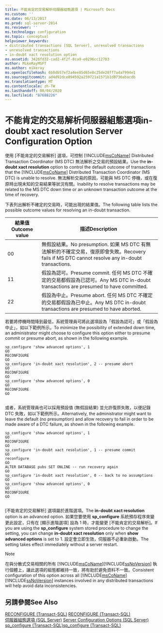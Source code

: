 ```yaml
---
title: 不能肯定的交易解析伺服器組態選項 | Microsoft Docs
ms.custom: ''
ms.date: 06/13/2017
ms.prod: sql-server-2014
ms.reviewer: ''
ms.technology: configuration
ms.topic: conceptual
helpviewer_keywords:
- distributed transactions [SQL Server], unresolved transactions
- unresolved transactions
- in-doubt xact resolution option
ms.assetid: 3426fd32-cad2-4f2f-8ca9-e0296cc12703
author: MikeRayMSFT
ms.author: mikeray
ms.openlocfilehash: 6b8db57ef2a4ee85d65e8c25de28ff7ada7994e1
ms.sourcegitcommit: ad4d92dce894592a259721a1571b1d8736abacdb
ms.translationtype: MT
ms.contentlocale: zh-TW
ms.lasthandoff: 08/04/2020
ms.locfileid: "87688226"
---
```

# <a name="in-doubt-xact-resolution-server-configuration-option"></a><span data-ttu-id="dc8f8-102">不能肯定的交易解析伺服器組態選項</span><span class="sxs-lookup"><span data-stu-id="dc8f8-102">in-doubt xact resolution Server Configuration Option</span></span>
  <span data-ttu-id="dc8f8-103">使用 [不能肯定的交易解析] 選項，可控制 [!INCLUDE[msCoName](../../includes/msconame-md.md)] Distributed Transaction Coordinator (MS DTC) 無法解析之交易的預設結果。</span><span class="sxs-lookup"><span data-stu-id="dc8f8-103">Use the **in-doubt xact resolution** option to control the default outcome of transactions that the [!INCLUDE[msCoName](../../includes/msconame-md.md)] Distributed Transaction Coordinator (MS DTC) is unable to resolve.</span></span> <span data-ttu-id="dc8f8-104">無法解析交易的原因，可能與 MS DTC 停機，或在復原時出現未知的交易結果等狀況有關。</span><span class="sxs-lookup"><span data-stu-id="dc8f8-104">Inability to resolve transactions may be related to the MS DTC down time or an unknown transaction outcome at the time of recovery.</span></span>  
  
 <span data-ttu-id="dc8f8-105">下表列出解析不確定的交易時，可能出現的結果值。</span><span class="sxs-lookup"><span data-stu-id="dc8f8-105">The following table lists the possible outcome values for resolving an in-doubt transaction.</span></span>  
  
|<span data-ttu-id="dc8f8-106">結果值</span><span class="sxs-lookup"><span data-stu-id="dc8f8-106">Outcome value</span></span>|<span data-ttu-id="dc8f8-107">描述</span><span class="sxs-lookup"><span data-stu-id="dc8f8-107">Description</span></span>|  
|-------------------|-----------------|  
|<span data-ttu-id="dc8f8-108">0</span><span class="sxs-lookup"><span data-stu-id="dc8f8-108">0</span></span>|<span data-ttu-id="dc8f8-109">無假設結果。</span><span class="sxs-lookup"><span data-stu-id="dc8f8-109">No presumption.</span></span> <span data-ttu-id="dc8f8-110">如果 MS DTC 有無法解析的不確定交易，復原即會失敗。</span><span class="sxs-lookup"><span data-stu-id="dc8f8-110">Recovery fails if MS DTC cannot resolve any in-doubt transactions.</span></span>|  
|<span data-ttu-id="dc8f8-111">1</span><span class="sxs-lookup"><span data-stu-id="dc8f8-111">1</span></span>|<span data-ttu-id="dc8f8-112">假設為認可。</span><span class="sxs-lookup"><span data-stu-id="dc8f8-112">Presume commit.</span></span> <span data-ttu-id="dc8f8-113">任何 MS DTC 不確定的交易都假設為已認可。</span><span class="sxs-lookup"><span data-stu-id="dc8f8-113">Any MS DTC in-doubt transactions are presumed to have committed.</span></span>|  
|<span data-ttu-id="dc8f8-114">2</span><span class="sxs-lookup"><span data-stu-id="dc8f8-114">2</span></span>|<span data-ttu-id="dc8f8-115">假設為中止。</span><span class="sxs-lookup"><span data-stu-id="dc8f8-115">Presume abort.</span></span> <span data-ttu-id="dc8f8-116">任何 MS DTC 不確定的交易都假設為已中止。</span><span class="sxs-lookup"><span data-stu-id="dc8f8-116">Any MS DTC in-doubt transactions are presumed to have aborted.</span></span>|  
  
 <span data-ttu-id="dc8f8-117">若要將停機時間降到最低，系統管理員可將此選項設為「假設為認可」或「假設為中止」，如以下範例所示。</span><span class="sxs-lookup"><span data-stu-id="dc8f8-117">To minimize the possibility of extended down time, an administrator might choose to configure this option either to presume commit or presume abort, as shown in the following example.</span></span>  
  
```  
sp_configure 'show advanced options', 1  
GO  
RECONFIGURE  
GO  
sp_configure 'in-doubt xact resolution', 2 -- presume abort  
GO  
RECONFIGURE  
GO  
sp_configure 'show advanced options', 0  
GO  
RECONFIGURE  
GO  
  
```  
  
 <span data-ttu-id="dc8f8-118">或者，系統管理員也可以採用預設值 (無假設結果) 並允許復原失敗，以便記錄 DTC 失敗，如以下範例所示。</span><span class="sxs-lookup"><span data-stu-id="dc8f8-118">Alternatively, the administrator might want to leave the default (no presumption) and allow recovery to fail in order to be made aware of a DTC failure, as shown in the following example.</span></span>  
  
```  
sp_configure 'show advanced options', 1  
GO  
RECONFIGURE  
GO  
sp_configure 'in-doubt xact resolution', 1 -- presume commit  
GO  
reconfigure  
GO  
ALTER DATABASE pubs SET ONLINE -- run recovery again  
GO  
sp_configure 'in-doubt xact resolution', 0 -- back to no assumptions  
GO  
sp_configure 'show advanced options', 0  
GO  
RECONFIGURE  
GO  
  
```  
  
 <span data-ttu-id="dc8f8-119">[不能肯定的交易解析] 選項屬於進階選項。</span><span class="sxs-lookup"><span data-stu-id="dc8f8-119">The **in-doubt xact resolution** option is an advanced option.</span></span> <span data-ttu-id="dc8f8-120">如果您要使用 **sp_configure** 系統預存程序來變更此設定，只有在 [顯示進階選項] 設為 1 時，才能變更 [不能肯定的交易解析]。</span><span class="sxs-lookup"><span data-stu-id="dc8f8-120">If you are using the **sp_configure** system stored procedure to change the setting, you can change **in-doubt xact resolution** only when **show advanced options** is set to 1.</span></span> <span data-ttu-id="dc8f8-121">設定會立即生效，伺服器不必重新啟動。</span><span class="sxs-lookup"><span data-stu-id="dc8f8-121">The setting takes effect immediately without a server restart.</span></span>  
  
> [!NOTE]  
>  <span data-ttu-id="dc8f8-122">在與分散式交易相關的所有 [!INCLUDE[msCoName](../../includes/msconame-md.md)][!INCLUDE[ssNoVersion](../../includes/ssnoversion-md.md)] 執行個體上，讓此選項的組態都維持一致，將有助於避免資料不一致。</span><span class="sxs-lookup"><span data-stu-id="dc8f8-122">Consistent configuration of this option across all [!INCLUDE[msCoName](../../includes/msconame-md.md)][!INCLUDE[ssNoVersion](../../includes/ssnoversion-md.md)] instances involved in any distributed transactions will help avoid data inconsistencies.</span></span>  
  
## <a name="see-also"></a><span data-ttu-id="dc8f8-123">另請參閱</span><span class="sxs-lookup"><span data-stu-id="dc8f8-123">See Also</span></span>  
 <span data-ttu-id="dc8f8-124">[RECONFIGURE &#40;Transact-SQL&#41;](/sql/t-sql/language-elements/reconfigure-transact-sql) </span><span class="sxs-lookup"><span data-stu-id="dc8f8-124">[RECONFIGURE &#40;Transact-SQL&#41;](/sql/t-sql/language-elements/reconfigure-transact-sql) </span></span>  
 <span data-ttu-id="dc8f8-125">[伺服器組態選項 &#40;SQL Server&#41;](server-configuration-options-sql-server.md) </span><span class="sxs-lookup"><span data-stu-id="dc8f8-125">[Server Configuration Options &#40;SQL Server&#41;](server-configuration-options-sql-server.md) </span></span>  
 [<span data-ttu-id="dc8f8-126">sp_configure &#40;Transact-SQL&#41;</span><span class="sxs-lookup"><span data-stu-id="dc8f8-126">sp_configure &#40;Transact-SQL&#41;</span></span>](/sql/relational-databases/system-stored-procedures/sp-configure-transact-sql)  
  
  
